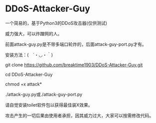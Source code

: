 # DDoS-Attacker-Guy
一个简易的，基于Python3的DDoS攻击器(仅供测试)

威力强大，可以炸蹭网的人。

前面attack-guy.py是不带多端口轮炸的，后面attack-guy-port.py才有。

安装方法：(　´・◡・｀)

git clone https://github.com/breaktime1903/DDoS-Attacker-Guy.git

cd DDoS-Attacker-Guy

chmod +x attack*

./attack-guy.py或./attack-guy-port.py


请自觉安装toilet软件包以获得最佳装X效果。

攻击产生的一切后果由使用者承担，因其威力过大，大家可以按需修改代码。
